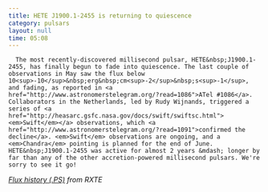 ```yaml
---
title: HETE J1900.1-2455 is returning to quiescence
category: pulsars
layout: null
time: 05:08
---
```

<!-- converted from blosxom format post by dkg 22.1.2022 -->
<!-- created by convert.pl on Mon Jan 30 23:18:06 EST 2012 -->
<!-- converted from ../2007/06/hete-j19001-2455-is-returning-to.html -->
<!-- Post timestamp Wednesday, June 06, 2007 1:08 PM -->
<!-- touch -t 200706061308 -->
<!-- Labels: 2007, pulsars -->
      The most recently-discovered millisecond pulsar, HETE&nbsp;J1900.1-2455, has finally begun to fade into quiescence. The last couple of observations in May saw the flux below 10<sup>-10</sup>&nbsp;erg&nbsp;cm<sup>-2</sup>&nbsp;s<sup>-1</sup>, and fading, as reported in <a href="http://www.astronomerstelegram.org/?read=1086">ATel #1086</a>. Collaborators in the Netherlands, led by Rudy Wijnands, triggered a series of <a href="http://heasarc.gsfc.nasa.gov/docs/swift/swiftsc.html"><em>Swift</em></a> observations, which <a href="http://www.astronomerstelegram.org/?read=1091">confirmed the decline</a>. <em>Swift</em> observations are ongoing, and a <em>Chandra</em> pointing is planned for the end of June. HETE&nbsp;J1900.1-2455 was active for almost 2 years &mdash; longer by far than any of the other accretion-powered millisecond pulsars. We're sorry to see it go!
<p>
<a href="http://xte.mit.edu/~duncan/docs/flux.ps"><em>Flux history (.PS)</a> from RXTE</em>
